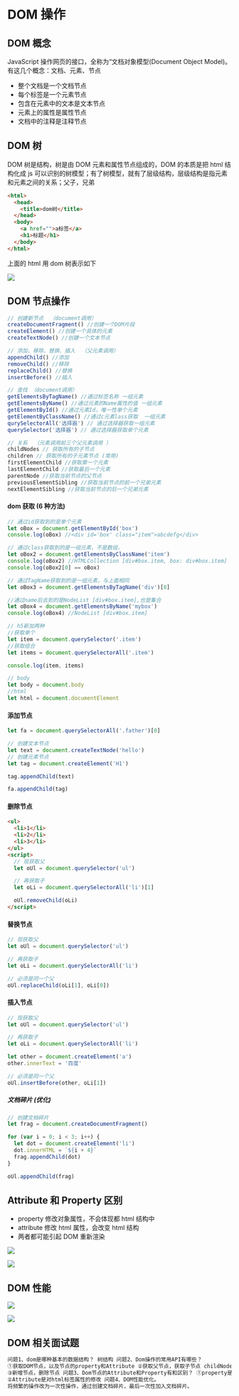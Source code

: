 # DOM 操作

## DOM 概念

JavaScript 操作网页的接口，全称为“文档对象模型(Document Object Model)。 有这几个概念：文档、元素、节点

- 整个文档是一个文档节点
- 每个标签是一个元素节点
- 包含在元素中的文本是文本节点
- 元素上的属性是属性节点
- 文档中的注释是注释节点

## DOM 树

DOM 树是结构，树是由 DOM 元素和属性节点组成的，DOM 的本质是把 html 结构化成 js 可以识别的树模型；有了树模型，就有了层级结构，层级结构是指元素和元素之间的关系；父子，兄弟

```html
<html>
  <head>
    <title>dom树</title>
  </head>
  <body>
    <a href="">a标签</a>
    <h1>标题</h1>
  </body>
</html>
```

上面的 html 用 dom 树表示如下

![](/img/20201024140711640.png)

## DOM 节点操作

```js
// 创建新节点  （document调用）
createDocumentFragment() //创建一个DOM片段
createElement() //创建一个具体的元素
createTextNode() //创建一个文本节点

// 添加、移除、替换、插入  （父元素调用）
appendChild() //添加
removeChild() //移除
replaceChild() //替换
insertBefore() //插入

// 查找 （document调用）
getElementsByTagName() //通过标签名称 一组元素
getElementsByName() //通过元素的Name属性的值 一组元素
getElementById() //通过元素Id，唯一性单个元素
getElementByClassName() //通过c元素lass获取  一组元素
qurySelectorAll('选择器') // 通过选择器获取一组元素
querySelector('选择器') // 通过选择器获取单个元素

// 关系  （元素调用前三个父元素调用 ）
childNodes // 获取所有的子节点
children // 获取所有的子元素节点 (常用)
firstElementChild //获取第一个元素
lastElementChild //获取最后一个元素
parentNode //获取当前节点的父节点
previousElementSibling //获取当前节点的前一个兄弟元素
nextElementSibling //获取当前节点的后一个兄弟元素
```

#### dom 获取 (6 种方法)

```js
// 通过id获取到的是单个元素
let oBox = document.getElementById('box')
console.log(oBox) //<div id='box' class="item">abcdefg</div>

// 通过class获取到的是一组元素，不是数组，
let oBox2 = document.getElementsByClassName('item')
console.log(oBox2) //HTMLCollection [div#box.item, box: div#box.item]
console.log(oBox2[0] == oBox)

// 通过TagName获取到的是一组元素，与上面相同
let oBox3 = document.getElementsByTagName('div')[0]

//通过name后去到的是NodeList [div#box.item],也是集合
let oBox4 = document.getElementsByName('mybox')
console.log(oBox4) //NodeList [div#box.item]

// h5新加两种
//获取单个
let item = document.querySelector('.item')
//获取组合
let items = document.querySelectorAll('.item')

console.log(item, items)

// body
let body = document.body
//html
let html = document.documentElement
```

#### 添加节点

```js
let fa = document.querySelectorAll('.father')[0]

// 创建文本节点
let text = document.createTextNode('hello')
// 创建元素节点
let tag = document.createElement('H1')

tag.appendChild(text)

fa.appendChild(tag)
```

#### 删除节点

```html
<ul>
  <li>1</li>
  <li>2</li>
  <li>3</li>
</ul>
<script>
  // 现获取父
  let oUl = document.querySelector('ul')

  // 再获取子
  let oLi = document.querySelectorAll('li')[1]

  oUl.removeChild(oLi)
</script>
```

#### 替换节点

```js
// 现获取父
let oUl = document.querySelector('ul')

// 再获取子
let oLi = document.querySelectorAll('li')

// 必须是同一个父
oUl.replaceChild(oLi[1], oLi[0])
```

#### 插入节点

```js
// 现获取父
let oUl = document.querySelector('ul')

// 再获取子
let oLi = document.querySelectorAll('li')

let other = document.createElement('a')
other.innerText = '百度'

// 必须是同一个父
oUl.insertBefore(other, oLi[1])
```

##### 文档碎片 (优化)

```js
// 创建文档碎片
let frag = document.createDocumentFragment()

for (var i = 0; i < 3; i++) {
  let dot = document.createElement('li')
  dot.innerHTML = `${i + 4}`
  frag.appendChild(dot)
}

oUl.appendChild(frag)
```

## Attribute 和 Property 区别

- property 修改对象属性，不会体现都 html 结构中
- attribute 修改 html 属性，会改变 html 结构
- 两者都可能引起 DOM 重新渲染

![](/img/dom1.png)

![](/img/dom2.png)

## DOM 性能

![](/img/dom3.png)

![](/img/dom4.png)

## DOM 相关面试题

```html
问题1、dom是哪种基本的数据结构？ 树结构 问题2、Dom操作的常用API有哪些？
①获取DOM节点，以及节点的property和Attribute ②获取父节点，获取子节点 childNodes/ parentNode
③新增节点，删除节点 问题3、Dom节点的Attribute和Property有和区别？ ①property是对JS对象属性的修改
②Attribute是对html标签属性的修改 问题4、DOM性能优化。
将频繁的操作改为一次性操作，通过创建文档碎片，最后一次性加入文档碎片。
```
